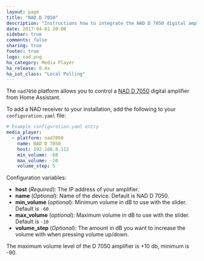 ```yaml
---
layout: page
title: "NAD D 7050"
description: "Instructions how to integrate the NAD D 7050 digital amplifier into Home Assistant."
date: 2017-04-01 20:00
sidebar: true
comments: false
sharing: true
footer: true
logo: nad.png
ha_category: Media Player
ha_release: 0.4x
ha_iot_class: "Local Polling"
---
```



The `nad7050` platform allows you to control a [NAD D 7050](https://nadelectronics.com/product/d-7050-direct-digital-network-amplifier/) digital amplifier from Home Assistant.

To add a NAD receiver to your installation, add the following to your `configuration.yaml` file:

```yaml
# Example configuration.yaml entry
media_player:
  - platform: nad7050
    name: NAD D 7050
    host: 192.168.0.112
    min_volume: -60
    max_volume: -20
    volume_step: 5
```

Configuration variables:

- **host** (*Required*): The IP address of your amplifier.
- **name** (*Optional*): Name of the device. Default is NAD D 7050.
- **min_volume** (*optional*): Minimum volume in dB to use with the slider. Default is `-60`
- **max_volume** (*optional*): Maximum volume in dB to use with the slider. Default is `-10`
- **volume_step** (*Optional*): The amount in dB you want to increase the volume with when pressing volume up/down.

The maximum volume level of the D 7050 amplifier is +10 db, minimum is -90.


